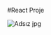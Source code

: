 #React Proje


![Adsız jpg](https://user-images.githubusercontent.com/109276013/197791441-66cc704c-152b-4083-9847-5520316a1ed9.png)




